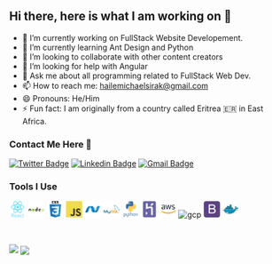 
   
## Hi there, here is what I am working on 👋

- 🔭 I’m currently working on FullStack Website Developement.
- 🌱 I’m currently learning Ant Design and Python
- 👯 I’m looking to collaborate with other content creators
- 🤔 I’m looking for help with Angular
- 💬 Ask me about all programming related to FullStack Web Dev.
- 📫 How to reach me: hailemichaelsirak@gmail.com
- 😄 Pronouns: He/Him
- ⚡ Fun fact: I am originally from a country called Eritrea 🇪🇷 in East Africa.

### Contact Me Here 💬

[![Twitter Badge](https://img.shields.io/badge/-@sirakhailemich1-1ca0f1?style=flat-square&labelColor=1ca0f1&logo=twitter&logoColor=white&link=https://twitter.com/SirakHailemich1)](https://twitter.com/SirakHailemich1) [![Linkedin Badge](https://img.shields.io/badge/-sirakhailemichael-blue?style=flat-square&logo=Linkedin&logoColor=white&link=https://www.linkedin.com/in/sirak-hailemichael-156a4620a/)](https://www.linkedin.com/in/sirak-hailemichael-156a4620a/)
[![Gmail Badge](https://img.shields.io/badge/-hailemichaelsirak@gmail.com-c14438?style=flat-square&logo=Gmail&logoColor=white&link=mailto:hailemichaelsirak@gmail.com)](mailto:hailemichaelsirak@gmail.com)

### Tools I Use
<p align="left">
<img src="https://raw.githubusercontent.com/devicons/devicon/master/icons/react/react-original-wordmark.svg" alt="react" width="30" height="30" />
<img src="https://raw.githubusercontent.com/devicons/devicon/master/icons/nodejs/nodejs-original-wordmark.svg" alt="nodejs" width="30" height="30" />
<img src="https://raw.githubusercontent.com/devicons/devicon/master/icons/css3/css3-original-wordmark.svg" alt="css3" width="30" height="30" />
<img src="https://raw.githubusercontent.com/devicons/devicon/master/icons/javascript/javascript-original.svg" alt="javascript" width="30" height="30" />
<img src="https://raw.githubusercontent.com/devicons/devicon/master/icons/dot-net/dot-net-original.svg" alt=".NET" width="30" height="30" />
<img src="https://raw.githubusercontent.com/devicons/devicon/master/icons/mysql/mysql-original-wordmark.svg" alt="mysql" width="30" height="30" />
<img src="https://raw.githubusercontent.com/devicons/devicon/master/icons/python/python-original-wordmark.svg" alt="python" width="30" height="30" />
<img src="https://raw.githubusercontent.com/devicons/devicon/master/icons/heroku/heroku-plain.svg" alt="heroku" width="30" height="30" />
<img src="https://raw.githubusercontent.com/github/explore/80688e429a7d4ef2fca1e82350fe8e3517d3494d/topics/aws/aws.png" alt="aws" width="30" height="30" />
<img src="https://www.vectorlogo.zone/logos/google_cloud/google_cloud-icon.svg" alt="gcp" width="30" height="30" />
<img src="https://raw.githubusercontent.com/devicons/devicon/master/icons/bootstrap/bootstrap-plain.svg" alt="bootstrap" width="30" height="30" />
<img src="https://raw.githubusercontent.com/devicons/devicon/master/icons/docker/docker-original.svg" alt="Docker" width="30" height="30" />
</p>

<br/>

<p><img align="left" src="https://github-readme-stats.vercel.app/api/top-langs?username=sirakisaias&show_icons=true&locale=en&layout=compact"/></p>
<p>&nbsp;<img align="center" src="https://github-readme-stats.vercel.app/api?username=sirakisaias&show_icons=true&locale=en"/></p>

